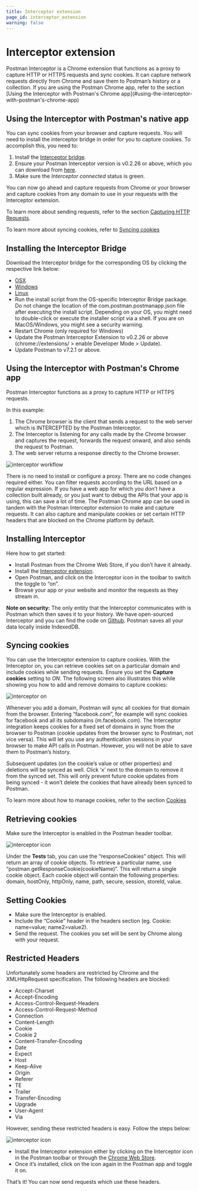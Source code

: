 ```yaml
---
title: Interceptor extension
page_id: interceptor_extension
warning: false
---
```


# Interceptor extension

Postman Interceptor is a Chrome extension that functions as a proxy to capture HTTP or HTTPS requests and sync cookies. It can capture network requests directly from Chrome and save them to Postman’s history or a collection. If you are using the Postman Chrome app, refer to the section \[Using the Interceptor with Postman's Chrome app\]\(\#using-the-interceptor-with-postman's-chrome-app\)

## Using the Interceptor with Postman's native app

You can sync cookies from your browser and capture requests. You will need to install the interceptor bridge in order for you to capture cookies. To accomplish this, you need to:

1. Install the [Interceptor bridge](interceptor_extension.md#installing-the-interceptor-bridge/).
2. Ensure your Postman Interceptor version is v0.2.26 or above, which you can download from [here](https://go.pstmn.io/interceptor-download).
3. Make sure the _Interceptor connected_ status is green.

You can now go ahead and capture requests from Chrome or your browser and capture cookies from any domain to use in your requests with the Interceptor extension.

To learn more about sending requests, refer to the section [Capturing HTTP Requests](/postman/sending_api_requests/capturing_http_requests.md).

To learn more about syncing cookies, refer to [Syncing cookies](interceptor_extension.md#syncing-cookies)

## Installing the Interceptor Bridge

Download the Interceptor bridge for the corresponding OS by clicking the respective link below:

* [OSX](https://go.pstmn.io/interceptor-bridge-macos)
* [Windows](https://go.pstmn.io/interceptor-bridge-windows)
* [Linux](https://go.pstmn.io/interceptor-bridge-linux)
* Run the install script from the OS-specific Interceptor Bridge package. Do not change the location of the com.postman.postmanapp.json file after executing the install script. Depending on your OS, you might need to double-click or execute the installer script via a shell. If you are on MacOS/Windows, you might see a security warning.
* Restart Chrome \(only required for Windows\)
* Update the Postman Interceptor Extension to v0.2.26 or above \(chrome://extensions/ &gt; enable Developer Mode &gt; Update\).
* Update Postman to v7.2.1 or above.

## Using the Interceptor with Postman's Chrome app

Postman Interceptor functions as a proxy to capture HTTP or HTTPS requests.

In this example:

1. The Chrome browser is the client that sends a request to the web server which is INTERCEPTED by the Postman Interceptor.
2. The Interceptor is listening for any calls made by the Chrome browser and captures the request, forwards the request onward, and also sends the request to Postman.
3. The web server returns a response directly to the Chrome browser.

![interceptor workflow](https://s3.amazonaws.com/postman-static-getpostman-com/postman-docs/proxy.interceptor.png)

There is no need to install or configure a proxy. There are no code changes required either. You can filter requests according to the URL based on a regular expression. If you have a web app for which you don’t have a collection built already, or you just want to debug the APIs that your app is using, this can save a lot of time. The Postman Chrome app can be used in tandem with the Postman Interceptor extension to make and capture requests. It can also capture and manipulate cookies or set certain HTTP headers that are blocked on the Chrome platform by default.

## Installing Interceptor

Here how to get started:

* Install Postman from the Chrome Web Store, if you don’t have it already.
* Install the [Interceptor extension](https://chrome.google.com/webstore/detail/postman-interceptor/aicmkgpgakddgnaphhhpliifpcfhicfo/support?hl=en).
* Open Postman, and click on the Interceptor icon in the toolbar to switch the toggle to “on”.
* Browse your app or your website and monitor the requests as they stream in.

**Note on security:** The only entity that the Interceptor communicates with is Postman which then saves it to your history. We have open-sourced Interceptor and you can find the code on [Github](https://github.com/a85/PostmanInterceptor). Postman saves all your data locally inside IndexedDB.

## Syncing cookies

You can use the Interceptor extension to capture cookies. With the Interceptor on, you can retrieve cookies set on a particular domain and include cookies while sending requests. Ensure you set the **Capture cookies** setting to _ON_. The following screen also illustrates this while showing you how to add and remove domains to capture cookies:

![interceptor on](https://s3.amazonaws.com/postman-static-getpostman-com/postman-docs/Interceptor-1.gif)

Whenever you add a domain, Postman will sync all cookies for that domain from the browser. Entering “facebook.com”, for example will sync cookies for facebook and all its subdomains \(m.facebook.com\). The Interceptor integration keeps cookies for a fixed set of domains in sync from the browser to Postman \(cookie updates from the browser sync to Postman, not vice versa\). This will let you use any authentication sessions in your browser to make API calls in Postman. However, you will not be able to save them to Postman’s history.

Subsequent updates \(on the cookie’s value or other properties\) and deletions will be synced as well. Click ‘x’ next to the domain to remove it from the synced set. This will only prevent future cookie updates from being synced - it won’t delete the cookies that have already been synced to Postman.

To learn more about how to manage cookies, refer to the section [Cookies](/postman/sending_api_requests/cookies.md)

## Retrieving cookies

Make sure the Interceptor is enabled in the Postman header toolbar.

![interceptor icon](https://s3.amazonaws.com/postman-static-getpostman-com/postman-docs/WS-interceptor_cookies_1.png)

Under the **Tests** tab, you can use the “responseCookies” object. This will return an array of cookie objects. To retrieve a particular name, use “postman.getResponseCookie\(cookieName\)”. This will return a single cookie object. Each cookie object will contain the following properties: domain, hostOnly, httpOnly, name, path, secure, session, storeId, value.

## Setting Cookies

* Make sure the Interceptor is enabled.
* Include the “Cookie” header in the headers section \(eg. Cookie: name=value; name2=value2\).
* Send the request. The cookies you set will be sent by Chrome along with your request.

## Restricted Headers

Unfortunately some headers are restricted by Chrome and the XMLHttpRequest specification. The following headers are blocked:

* Accept-Charset
* Accept-Encoding
* Access-Control-Request-Headers
* Access-Control-Request-Method
* Connection
* Content-Length
* Cookie
* Cookie 2
* Content-Transfer-Encoding
* Date
* Expect
* Host
* Keep-Alive
* Origin
* Referer
* TE
* Trailer
* Transfer-Encoding
* Upgrade
* User-Agent
* Via

However, sending these restricted headers is easy. Follow the steps below:

![interceptor icon](https://s3.amazonaws.com/postman-static-getpostman-com/postman-docs/WS-interceptor.png)

* Install the Interceptor extension either by clicking on the Interceptor icon in the Postman toolbar or through the [Chrome Web Store](https://chrome.google.com/webstore/detail/postman-interceptor/aicmkgpgakddgnaphhhpliifpcfhicfo).
* Once it’s installed, click on the icon again in the Postman app and toggle it on.

That’s it! You can now send requests which use these headers.

